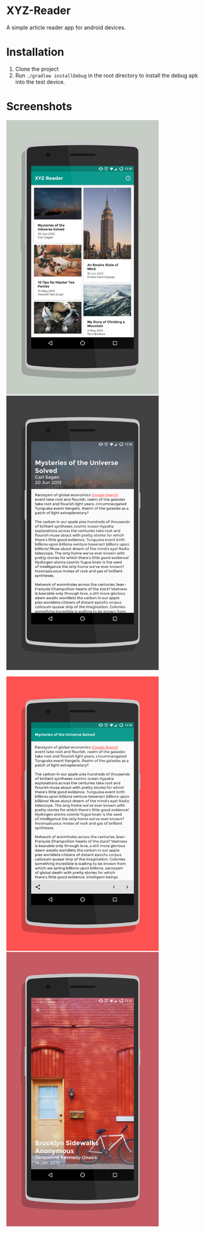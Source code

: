# XYZ-Reader
A simple article reader app for android devices.

# Installation
1. Clone the project
2. Run ```./gradlew installDebug``` in the root directory to install the debug apk into the test device.

# Screenshots

<img src="https://raw.githubusercontent.com/crazyhitty/XYZ-Reader/master/screenshots/home_screener_20161013(003406).png" alt="alt text" width="400"> <img src="https://raw.githubusercontent.com/crazyhitty/XYZ-Reader/master/screenshots/details_expanded_screener_20161013(003317).png" alt="alt text" width="400">

<img src="https://raw.githubusercontent.com/crazyhitty/XYZ-Reader/master/screenshots/details_collapsed_screener_20161013(003334).png" alt="alt text" width="400"> <img src="https://raw.githubusercontent.com/crazyhitty/XYZ-Reader/master/screenshots/image_full_screen_screener_20161013(003351).png" alt="alt text" width="400">
